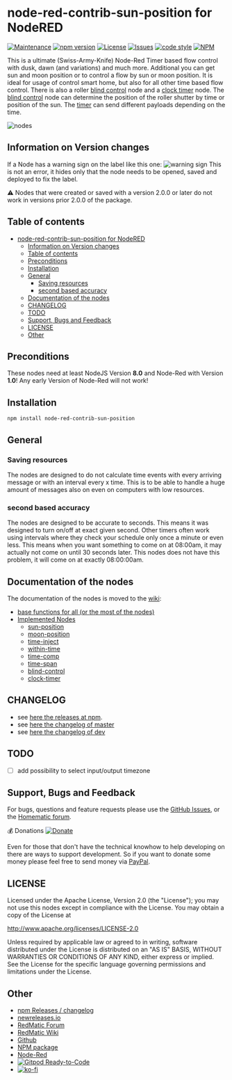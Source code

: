# node-red-contrib-sun-position for NodeRED

[![Maintenance](https://img.shields.io/badge/Maintained%3F-yes-green.svg)](https://github.com/rdmtc/node-red-contrib-sun-position/graphs/commit-activity)
[![npm version](https://badge.fury.io/js/node-red-contrib-sun-position.svg)](https://badge.fury.io/js/node-red-contrib-sun-position)
[![License](https://img.shields.io/badge/License-Apache%202.0-blue.svg)](https://opensource.org/licenses/Apache-2.0)
[![Issues](https://img.shields.io/github/issues/rdmtc/node-red-contrib-sun-position.svg?style=flat-square)](https://github.com/rdmtc/node-red-contrib-sun-position/issues)
[![code style](https://img.shields.io/badge/Code%20Style-eslint-green.svg)](https://eslint.org/)
[![NPM](https://nodei.co/npm/node-red-contrib-sun-position.png)](https://nodei.co/npm/node-red-contrib-sun-position/)

<!-- [![JavaScript Style Guide](https://img.shields.io/badge/code_style-standard-brightgreen.svg)](https://standardjs.com) -->

This is a ultimate (Swiss-Army-Knife) Node-Red Timer based flow control with dusk, dawn (and variations) and much more.
Additional you can get sun and moon position or to control a flow by sun or moon position. It is ideal for usage of control smart home, but also for all other time based flow control.
There is also a roller [blind control](https://github.com/rdmtc/node-red-contrib-sun-position/wiki/blind-control) node and a [clock timer](https://github.com/rdmtc/node-red-contrib-sun-position/wiki/clock-timer) node. The [blind control](https://github.com/rdmtc/node-red-contrib-sun-position/wiki/blind-control) node can determine the position of the roller shutter by time or position of the sun. The [timer](https://github.com/rdmtc/node-red-contrib-sun-position/wiki/clock-timer) can send different payloads depending on the time.

![nodes](https://user-images.githubusercontent.com/12692680/70033601-19d46a00-15b0-11ea-9e36-a7843e20ff85.png)

## Information on Version changes

If a Node has a warning sign on the label like this one:
![warning sign](https://user-images.githubusercontent.com/12692680/81336350-7977f980-90a9-11ea-8d14-fa412b83fe45.png)
This is not an error, it hides only that the node needs to be opened, saved and deployed to fix the label.

⚠ Nodes that were created or saved with a version 2.0.0 or later do not work in versions prior 2.0.0 of the package.

## Table of contents

- [node-red-contrib-sun-position for NodeRED](#node-red-contrib-sun-position-for-nodered)
  - [Information on Version changes](#information-on-version-changes)
  - [Table of contents](#table-of-contents)
  - [Preconditions](#preconditions)
  - [Installation](#installation)
  - [General](#general)
    - [Saving resources](#saving-resources)
    - [second based accuracy](#second-based-accuracy)
  - [Documentation of the nodes](#documentation-of-the-nodes)
  - [CHANGELOG](#changelog)
  - [TODO](#todo)
  - [Support, Bugs and Feedback](#support-bugs-and-feedback)
  - [LICENSE](#license)
  - [Other](#other)

## Preconditions

These nodes need at least NodeJS Version __8.0__ and Node-Red with Version __1.0__! Any early Version of Node-Red will not work!

## Installation

`npm install node-red-contrib-sun-position`

## General

### Saving resources

The nodes are designed to do not calculate time events with every arriving message or with an interval every x time. This is to be able to handle a huge amount of messages also on even on computers with low resources.

### second based accuracy

The nodes are designed to be accurate to seconds. This means it was designed to turn on/off at exact given second. Other timers often work using intervals where they check your schedule only once a minute or even less. This means when you want something to come on at 08:00am, it may actually not come on until 30 seconds later. This nodes does not have this problem, it will come on at exactly 08:00:00am.

## Documentation of the nodes

The documentation of the nodes is moved to the [wiki](https://github.com/rdmtc/node-red-contrib-sun-position/wiki):

- [base functions for all (or the most of the nodes)](https://github.com/rdmtc/node-red-contrib-sun-position/wiki/Base-Functions)
- [Implemented Nodes](https://github.com/rdmtc/node-red-contrib-sun-position/wiki)
  - [sun-position](https://github.com/rdmtc/node-red-contrib-sun-position/wiki/sun-position)
  - [moon-position](https://github.com/rdmtc/node-red-contrib-sun-position/wiki/moon-position)
  - [time-inject](https://github.com/rdmtc/node-red-contrib-sun-position/wiki/time-inject)
  - [within-time](https://github.com/rdmtc/node-red-contrib-sun-position/wiki/within-time)
  - [time-comp](https://github.com/rdmtc/node-red-contrib-sun-position/wiki/time-comp)
  - [time-span](https://github.com/rdmtc/node-red-contrib-sun-position/wiki/time-span)
  - [blind-control](https://github.com/rdmtc/node-red-contrib-sun-position/wiki/blind-control)
  - [clock-timer](https://github.com/rdmtc/node-red-contrib-sun-position/wiki/clock-timer)

## CHANGELOG

- see [here the releases at npm](https://github.com/rdmtc/node-red-contrib-sun-position/releases).
- see [here the changelog of master](https://github.com/rdmtc/node-red-contrib-sun-position/blob/HEAD/CHANGELOG.md)
- see [here the changelog of dev](https://github.com/rdmtc/node-red-contrib-sun-position/blob/dev/CHANGELOG.md)

## TODO

- [ ] add possibility to select input/output timezone

## Support, Bugs and Feedback

For bugs, questions and feature requests please use the
[GitHub Issues](https://github.com/rdmtc/node-red-contrib-sun-position/issues), or the [Homematic forum](https://homematic-forum.de/forum/viewforum.php?f=77).

:moneybag: Donations [![Donate](https://img.shields.io/badge/donate-PayPal-green.svg)](https://www.paypal.com/cgi-bin/webscr?cmd=_s-xclick&hosted_button_id=4PCF5YW5ASHBN)

Even for those that don't have the technical knowhow to help developing on there are ways to support development. So if you want to donate some money please feel free to send money via [PayPal](https://www.paypal.com/cgi-bin/webscr?cmd=_s-xclick&hosted_button_id=4PCF5YW5ASHBN).

## LICENSE

Licensed under the Apache License, Version 2.0 (the "License"); you may not use this nodes except in compliance with the License. You may obtain a copy of the License at

<http://www.apache.org/licenses/LICENSE-2.0>

Unless required by applicable law or agreed to in writing, software distributed
under the License is distributed on an "AS IS" BASIS, WITHOUT WARRANTIES OR
CONDITIONS OF ANY KIND, either express or implied. See the License for the
specific language governing permissions and limitations under the License.

## Other

- [npm Releases / changelog](https://github.com/rdmtc/node-red-contrib-sun-position/releases)
- [newreleases.io](https://newreleases.io/npm/node-red-contrib-sun-position)
- [RedMatic Forum](https://homematic-forum.de/forum/viewforum.php?f=77)
- [RedMatic Wiki](https://github.com/rdmtc/RedMatic/wiki)
- [Github](https://github.com/rdmtc/node-red-contrib-sun-position)
- [NPM package](https://www.npmjs.com/package/node-red-contrib-sun-position)
- [Node-Red](https://flows.nodered.org/node/node-red-contrib-sun-position)
- [![Gitpod Ready-to-Code](https://img.shields.io/badge/Gitpod-Ready--to--Code-blue?logo=gitpod)](https://gitpod.io/#https://github.com/rdmtc/node-red-contrib-sun-position)
- [![ko-fi](https://www.ko-fi.com/img/githubbutton_sm.svg)](https://ko-fi.com/U7U3315ED)
